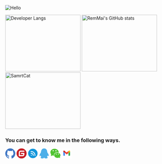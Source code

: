 ![Hello](https://readme-typing-svg.herokuapp.com?font=Fira+Code&pause=1000&width=435&lines=%F0%9F%A5%B0Hi%2CI'm+RemMai.;Nice+to+meet+you.%E2%98%83%EF%B8%8F)
  
<img height='180' width="240" src="https://github-readme-stats.vercel.app/api/top-langs/?username=remmai&layout=compact&langs_count=4&hide=EJS&exclude_repo=remmai.github.io,cdn&custom_title=I%27m%20a%20CSharp%20developer&theme=cobalt&bg_color=000000&border_radius=8" title='Developer Langs' />
<img height="180" width="240" src="https://github-readme-stats.vercel.app/api?username=remmai&theme=cobalt&bg_color=000000&border_radius=8&show_icons=true&include_all_commits=true&hide_title=true" title="RemMai's GitHub stats" />
<img height="180" width="240" src="https://github-readme-stats.vercel.app/api/pin/?username=remmai&repo=smartcat&theme=cobalt&bg_color=000000&border_radius=8)](https://github.com/remmai/smartcat"  title='SamrtCat' />

### You can get to know me in the following ways.
[![Github](./assets/github.png)](https://www.github.com/remmai) 
[![Gitee](./assets/gitee.png)](https://gitee.com/remmai)
[![Cnblogs](./assets/cnblogs.png)](https://www.cnblogs.com/remmai)
![2464233121](./assets/qq.png)
![remmaicool](./assets/wechat.png)
![remcoolmai@gmail.com](./assets/gmail.png)
